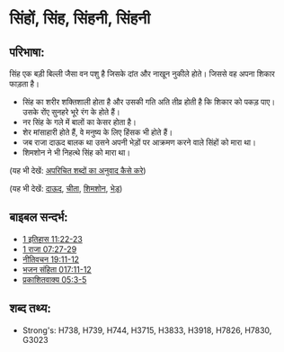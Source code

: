 # सिंहों, सिंह, सिंहनी, सिंहनी #

## परिभाषा: ##

सिंह एक बड़ी बिल्ली जैसा वन पशु है जिसके दांत और नाखून नुकीले होते। जिससे वह अपना शिकार फाड़ता है। 

* सिंह का शरीर शक्तिशाली होता है और उसकी गति अति तीव्र होती है कि शिकार को पकड़ पाए। उसके रोंए सुनहरे भूरे रंग के होते हैं।
* नर सिंह के गले में बालों का केसर होता है।
* शेर मांसाहारी होते हैं, वे मनुष्य के लिए हिंसक भी होते हैं।
* जब राजा दाऊद बालक था उसने अपनी भेड़ों पर आक्रमण करने वाले सिंहों को मारा था।
* शिमशोन ने भी निहत्थे सिंह को मारा था।

(यह भी देखें: [अपरिचित शब्दों का अनुवाद कैसे करे](rc://en/ta/man/translate/translate-unknown))

(यह भी देखें: [दाऊद](../names/david.md), [चीता](../other/leopard.md), [शिमशोन](../names/samson.md), [भेड़](../other/sheep.md))

## बाइबल सन्दर्भ: ##

* [1 इतिहास 11:22-23](rc://en/tn/help/1ch/11/22)
* [1 राजा 07:27-29](rc://en/tn/help/1ki/07/27)
* [नीतिवचन 19:11-12](rc://en/tn/help/pro/19/11)
* [भजन संहिता 017:11-12](rc://en/tn/help/psa/017/011)
* [प्रकाशितवाक्य  05:3-5](rc://en/tn/help/rev/05/03)

## शब्द तथ्य: ##

* Strong's: H738, H739, H744, H3715, H3833, H3918, H7826, H7830, G3023
